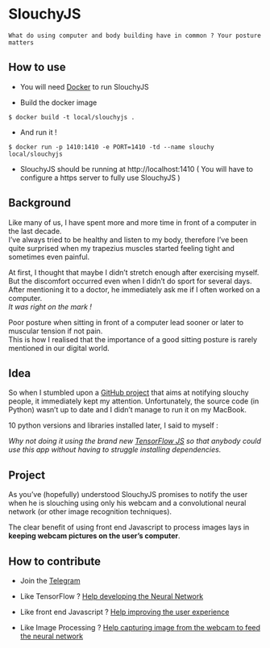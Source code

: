 # SlouchyJS
```
What do using computer and body building have in common ? Your posture matters
```
## How to use

* You will need [Docker](https://www.docker.com/get-started) to run SlouchyJS

* Build the docker image

```
$ docker build -t local/slouchyjs .
```

* And run it !

```
$ docker run -p 1410:1410 -e PORT=1410 -td --name slouchy local/slouchyjs
```

* SlouchyJS should be running at http://localhost:1410 ( You will have to configure a https server to fully use SlouchyJS )

## Background
Like many of us, I have spent more and more time in front of a computer in the last decade.  
I’ve always tried to be healthy and listen to my body, therefore I’ve been quite surprised when my trapezius muscles started feeling tight and sometimes even painful.

At first, I thought that maybe I didn’t stretch enough after exercising myself. But the discomfort occurred even when I didn’t do sport for several days.
After mentioning it to a doctor, he immediately ask me if I often worked on a computer.  
_It was right on the mark !_

Poor posture when sitting in front of a computer lead sooner or later to muscular tension if not pain.  
This is how I realised that the importance of a good sitting posture is rarely mentioned in our digital world.
## Idea
So when I stumbled upon a [GitHub project](https://github.com/pyskell/slouchy) that aims at notifying slouchy people, it immediately kept my attention.
Unfortunately, the source code (in Python) wasn’t up to date and I didn’t manage to run it on my MacBook.

10 python versions and libraries installed later, I said to myself :

_Why not doing it using the brand new [TensorFlow JS](https://js.tensorflow.org) so that anybody could use this app without having to struggle installing dependencies._

## Project
As you’ve (hopefully) understood SlouchyJS promises to notify the user when he is slouching using only his webcam and a convolutional neural network (or other image recognition techniques).

The clear benefit of using front end Javascript to process images lays in __keeping webcam pictures on the user’s computer__.

## How to contribute

* Join the [Telegram](https://t.me/joinchat/AAAAAEYqOz-OxqWMQibxyw)

* Like TensorFlow ? [Help developing the Neural Network](https://github.com/ackRow/SlouchyJS/wiki/TensorFlow)

* Like front end Javascript ? [Help improving the user experience](https://github.com/ackRow/SlouchyJS/wiki/UserInterface)

* Like Image Processing ? [Help capturing image from the webcam to feed the neural network](https://github.com/ackRow/SlouchyJS/wiki/ImageProcessing)
